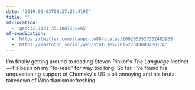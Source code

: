 ```yaml
---
date: '2019-02-03T09:27:28.419Z'
title: ''
mf-location:
  - 'geo:32.7121,35.10879;u=65'
mf-syndication:
  - 'https://twitter.com/juanpinto88/status/1092003527302483968'
  - 'https://mastodon.social/web/statuses/101527649000200174'
---
```

I'm finally getting around to reading Steven Pinker's <em>The Language Instinct</em>—it's been on my "to-read" for way too long. So far, I've found his unquestioning support of Chomsky's UG a bit annoying and his brutal takedown of Whorfianism refreshing.
